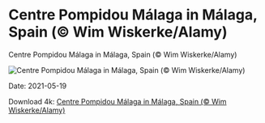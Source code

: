 # Centre Pompidou Málaga in Málaga, Spain (© Wim Wiskerke/Alamy)

Centre Pompidou Málaga in Málaga, Spain (© Wim Wiskerke/Alamy)

![Centre Pompidou Málaga in Málaga, Spain (© Wim Wiskerke/Alamy)](https://bing.com/th?id=OHR.PompidouMalaga_EN-US7695811401_UHD.jpg&w=1024&h=576)

Date: 2021-05-19

Download 4k: [Centre Pompidou Málaga in Málaga, Spain (© Wim Wiskerke/Alamy)](https://bing.com/th?id=OHR.PompidouMalaga_EN-US7695811401_UHD.jpg)

